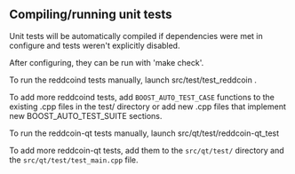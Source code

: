 Compiling/running unit tests
------------------------------------

Unit tests will be automatically compiled if dependencies were met in configure
and tests weren't explicitly disabled.

After configuring, they can be run with 'make check'.

To run the reddcoind tests manually, launch src/test/test_reddcoin .

To add more reddcoind tests, add `BOOST_AUTO_TEST_CASE` functions to the existing
.cpp files in the test/ directory or add new .cpp files that
implement new BOOST_AUTO_TEST_SUITE sections.

To run the reddcoin-qt tests manually, launch src/qt/test/reddcoin-qt_test

To add more reddcoin-qt tests, add them to the `src/qt/test/` directory and
the `src/qt/test/test_main.cpp` file.
